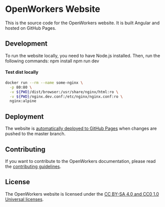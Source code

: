 # OpenWorkers Website

This is the source code for the OpenWorkers website. It is built Angular and hosted on GitHub Pages.

## Development

To run the website locally, you need to have Node.js installed. Then, run the following commands:
npm install
npm run dev

#### Test dist locally
```bash
docker run --rm --name some-nginx \
  -p 80:80 \
  -v ${PWD}/dist/browser:/usr/share/nginx/html:ro \
  -v ${PWD}/nginx.dev.conf:/etc/nginx/nginx.conf:ro \
  nginx:alpine
```

## Deployment

The website is [automatically deployed to GitHub Pages](https://github.com/marketplace/actions/deploy-to-github-pages) when changes are pushed to the master branch.

## Contributing

If you want to contribute to the OpenWorkers documentation, please read the [contributing guidelines](CONTRIBUTING.md).

## License

The OpenWorkers website is licensed under the [CC BY-SA 4.0 and CC0 1.0 Universal licenses](LICENSE).
